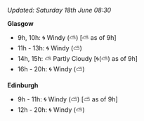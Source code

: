 *Updated: Saturday 18th June 08:30*

**Glasgow**

* 9h, 10h: :cyclone: Windy (:partly_sunny:) [:partly_sunny: as of 9h]
* 11h - 13h: :cyclone: Windy (:partly_sunny:)
* 14h, 15h: :partly_sunny: Partly Cloudy [:cyclone:(:partly_sunny:) as of 9h]
* 16h - 20h: :cyclone: Windy (:partly_sunny:)

**Edinburgh**

* 9h - 11h: :cyclone: Windy (:partly_sunny:) [:partly_sunny: as of 9h]
* 12h - 20h: :cyclone: Windy (:partly_sunny:)

